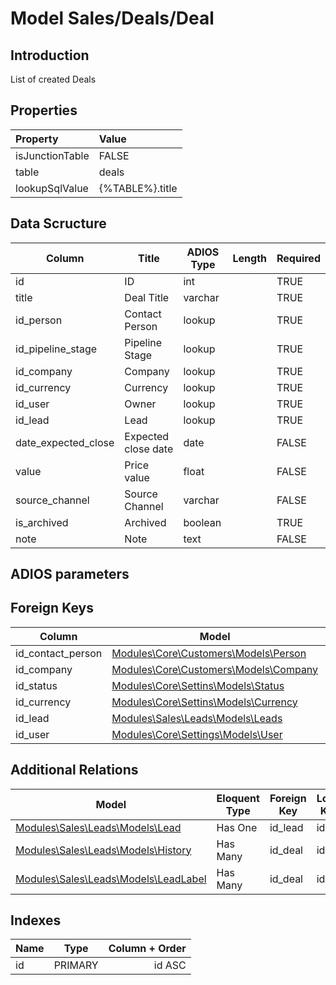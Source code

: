 # Model Sales/Deals/Deal

## Introduction

List of created Deals

## Properties

| Property        | Value           |
| :-------------- | :-------------- |
| isJunctionTable | FALSE           |
| table           | deals           |
| lookupSqlValue  | {%TABLE%}.title |

## Data Scructure

| Column              | Title               | ADIOS Type | Length | Required |
| ------------------- | ------------------- | ---------- | ------ | -------- |
| id                  | ID                  | int        |        | TRUE     |
| title               | Deal Title          | varchar    |        | TRUE     |
| id_person           | Contact Person      | lookup     |        | TRUE     |
| id_pipeline_stage   | Pipeline Stage      | lookup     |        | TRUE     |
| id_company          | Company             | lookup     |        | TRUE     |
| id_currency         | Currency            | lookup     |        | TRUE     |
| id_user             | Owner               | lookup     |        | TRUE     |
| id_lead             | Lead                | lookup     |        | TRUE     |
| date_expected_close | Expected close date | date       |        | FALSE    |
| value               | Price value         | float      |        | FALSE    |
| source_channel      | Source Channel      | varchar    |        | FALSE    |
| is_archived         | Archived            | boolean    |        | TRUE     |
| note                | Note                | text       |        | FALSE    |

## ADIOS parameters

## Foreign Keys

| Column            | Model                                                                      | Relation | OnUpdate | OnDelete |
| ----------------- | -------------------------------------------------------------------------- | -------- | -------- | -------- |
| id_contact_person | [Modules\Core\Customers\Models\Person](Person.md)                          | 1:1      | Cascade  | Restrict |
| id_company        | [Modules\Core\Customers\Models\Company](Company.md)                        | 1:1      | Cascade  | Restrict |
| id_status         | [Modules\Core\Settins\Models\Status](Status.md)                            | 1:1      | Cascade  | Restrict |
| id_currency       | [Modules\Core\Settins\Models\Currency](Currency.md)                        | 1:1      | Cascade  | Restrict |
| id_lead           | [Modules\Sales\Leads\Models\Leads](Status.md)                              | 1:1      | Cascade  | Restrict |
| id_user           | [Modules\Core\Settings\Models\User](../../../Core/Settings/Models/User.md) | 1:1      | Cascade  | Restrict |

## Additional Relations

| Model                                                         | Eloquent Type | Foreign Key | Local Key |
| ------------------------------------------------------------- | ------------- | ----------- | --------- |
| [Modules\Sales\Leads\Models\Lead](../../Leads/Models/Lead.md) | Has One       | id_lead     | id        |
| [Modules\Sales\Leads\Models\History](History.md)              | Has Many      | id_deal     | id        |
| [Modules\Sales\Leads\Models\LeadLabel](LeadLabel.md)          | Has Many      | id_deal     | id        |

## Indexes

| Name |  Type   | Column + Order |
| :--- | :-----: | -------------: |
| id   | PRIMARY |         id ASC |
